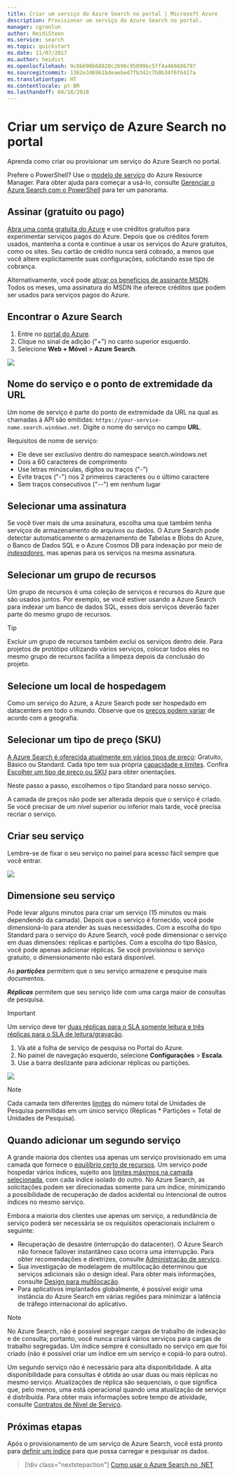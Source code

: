 ```yaml
---
title: Criar um serviço do Azure Search no portal | Microsoft Azure
description: Provisionar um serviço do Azure Search no portal.
manager: cgronlun
author: HeidiSteen
ms.service: search
ms.topic: quickstart
ms.date: 11/07/2017
ms.author: heidist
ms.openlocfilehash: 9c0b698b68820c2696c95099bc5ff4a466686797
ms.sourcegitcommit: 1362e3d6961bdeaebed7fb342c7b0b34f6f6417a
ms.translationtype: HT
ms.contentlocale: pt-BR
ms.lasthandoff: 04/18/2018
---
```

# <a name="create-an-azure-search-service-in-the-portal"></a>Criar um serviço de Azure Search no portal

Aprenda como criar ou provisionar um serviço do Azure Search no portal. 

Prefere o PowerShell? Use o [modelo de serviço](https://azure.microsoft.com/resources/templates/101-azure-search-create/) do Azure Resource Manager. Para obter ajuda para começar a usá-lo, consulte [Gerenciar o Azure Search com o PowerShell](search-manage-powershell.md) para ter um panorama.

## <a name="subscribe-free-or-paid"></a>Assinar (gratuito ou pago)

[Abra uma conta gratuita do Azure](https://azure.microsoft.com/pricing/free-trial/?WT.mc_id=A261C142F) e use créditos gratuitos para experimentar serviços pagos do Azure. Depois que os créditos forem usados, mantenha a conta e continue a usar os serviços do Azure gratuitos, como os sites. Seu cartão de crédito nunca será cobrado, a menos que você altere explicitamente suas configurações, solicitando esse tipo de cobrança.

Alternativamente, você pode [ativar os benefícios de assinante MSDN](https://azure.microsoft.com/pricing/member-offers/msdn-benefits-details/?WT.mc_id=A261C142F). Todos os meses, uma assinatura do MSDN lhe oferece créditos que podem ser usados para serviços pagos do Azure. 

## <a name="find-azure-search"></a>Encontrar o Azure Search
1. Entre no [portal do Azure](https://portal.azure.com/).
2. Clique no sinal de adição ("+") no canto superior esquerdo.
3. Selecione **Web + Móvel** > **Azure Search**.

![](./media/search-create-service-portal/find-search3.png)

## <a name="name-the-service-and-url-endpoint"></a>Nome do serviço e o ponto de extremidade da URL

Um nome de serviço é parte do ponto de extremidade da URL na qual as chamadas à API são emitidas: `https://your-service-name.search.windows.net`. Digite o nome do serviço no campo **URL**. 

Requisitos de nome de serviço:
   * Ele deve ser exclusivo dentro do namespace search.windows.net
   * Dois a 60 caracteres de comprimento
   * Use letras minúsculas, dígitos ou traços ("-")
   * Evite traços ("-") nos 2 primeiros caracteres ou o último caractere
   * Sem traços consecutivos ("--") em nenhum lugar

## <a name="select-a-subscription"></a>Selecionar uma assinatura
Se você tiver mais de uma assinatura, escolha uma que também tenha serviços de armazenamento de arquivos ou dados. O Azure Search pode detectar automaticamente o armazenamento de Tabelas e Blobs do Azure, o Banco de Dados SQL e o Azure Cosmos DB para indexação por meio de [*indexadores*](search-indexer-overview.md), mas apenas para os serviços na mesma assinatura.

## <a name="select-a-resource-group"></a>Selecionar um grupo de recursos
Um grupo de recursos é uma coleção de serviços e recursos do Azure que são usados juntos. Por exemplo, se você estiver usando a Azure Search para indexar um banco de dados SQL, esses dois serviços deverão fazer parte do mesmo grupo de recursos.

> [!TIP]
> Excluir um grupo de recursos também exclui os serviços dentro dele. Para projetos de protótipo utilizando vários serviços, colocar todos eles no mesmo grupo de recursos facilita a limpeza depois da conclusão do projeto. 

## <a name="select-a-hosting-location"></a>Selecione um local de hospedagem 
Como um serviço do Azure, a Azure Search pode ser hospedado em datacenters em todo o mundo. Observe que os [preços podem variar](https://azure.microsoft.com/pricing/details/search/) de acordo com a geografia.

## <a name="select-a-pricing-tier-sku"></a>Selecionar um tipo de preço (SKU)
[A Azure Search é oferecida atualmente em vários tipos de preço](https://azure.microsoft.com/pricing/details/search/): Gratuito, Básico ou Standard. Cada tipo tem sua própria [capacidade e limites](search-limits-quotas-capacity.md). Confira [Escolher um tipo de preço ou SKU](search-sku-tier.md) para obter orientações.

Neste passo a passo, escolhemos o tipo Standard para nosso serviço.

A camada de preços não pode ser alterada depois que o serviço é criado. Se você precisar de um nível superior ou inferior mais tarde, você precisa recriar o serviço.

## <a name="create-your-service"></a>Criar seu serviço

Lembre-se de fixar o seu serviço no painel para acesso fácil sempre que você entrar.

![](./media/search-create-service-portal/new-service3.png)

## <a name="scale-your-service"></a>Dimensione seu serviço
Pode levar alguns minutos para criar um serviço (15 minutos ou mais dependendo da camada). Depois que o serviço é fornecido, você pode dimensioná-lo para atender às suas necessidades. Com a escolha do tipo Standard para o serviço do Azure Search, você pode dimensionar o serviço em duas dimensões: réplicas e partições. Com a escolha do tipo Básico, você pode apenas adicionar réplicas. Se você provisionou o serviço gratuito, o dimensionamento não estará disponível.

As ***partições*** permitem que o seu serviço armazene e pesquise mais documentos.

***Réplicas*** permitem que seu serviço lide com uma carga maior de consultas de pesquisa.

> [!Important]
> Um serviço deve ter [duas réplicas para o SLA somente leitura e três réplicas para o SLA de leitura/gravação](https://azure.microsoft.com/support/legal/sla/search/v1_0/).

1. Vá até a folha de serviço de pesquisa no Portal do Azure.
2. No painel de navegação esquerdo, selecione **Configurações** > **Escala**.
3. Use a barra deslizante para adicionar réplicas ou partições.

![](./media/search-create-service-portal/settings-scale.png)

> [!Note] 
> Cada camada tem diferentes [limites](search-limits-quotas-capacity.md) do número total de Unidades de Pesquisa permitidas em um único serviço (Réplicas * Partições = Total de Unidades de Pesquisa).

## <a name="when-to-add-a-second-service"></a>Quando adicionar um segundo serviço

A grande maioria dos clientes usa apenas um serviço provisionado em uma camada que fornece o [equilíbrio certo de recursos](search-sku-tier.md). Um serviço pode hospedar vários índices, sujeito aos [limites máximos na camada selecionada](search-capacity-planning.md), com cada índice isolado do outro. No Azure Search, as solicitações podem ser direcionadas somente para um índice, minimizando a possibilidade de recuperação de dados acidental ou intencional de outros índices no mesmo serviço.

Embora a maioria dos clientes use apenas um serviço, a redundância de serviço poderá ser necessária se os requisitos operacionais incluírem o seguinte:

+ Recuperação de desastre (interrupção do datacenter). O Azure Search não fornece failover instantâneo caso ocorra uma interrupção. Para obter recomendações e diretrizes, consulte [Administração de serviço](search-manage.md).
+ Sua investigação de modelagem de multilocação determinou que serviços adicionais são o design ideal. Para obter mais informações, consulte [Design para multilocação](search-modeling-multitenant-saas-applications.md).
+ Para aplicativos implantados globalmente, é possível exigir uma instância do Azure Search em várias regiões para minimizar a latência de tráfego internacional do aplicativo.

> [!NOTE]
> No Azure Search, não é possível segregar cargas de trabalho de indexação e de consulta; portanto, você nunca criará vários serviços para cargas de trabalho segregadas. Um índice sempre é consultado no serviço em que foi criado (não é possível criar um índice em um serviço e copiá-lo para outro).
>

Um segundo serviço não é necessário para alta disponibilidade. A alta disponibilidade para consultas é obtida ao usar duas ou mais réplicas no mesmo serviço. Atualizações de réplica são sequenciais, o que significa que, pelo menos, uma está operacional quando uma atualização de serviço é distribuída. Para obter mais informações sobre tempo de atividade, consulte [Contratos de Nível de Serviço](https://azure.microsoft.com/support/legal/sla/search/v1_0/).

## <a name="next-steps"></a>Próximas etapas
Após o provisionamento de um serviço de Azure Search, você está pronto para [definir um índice](search-what-is-an-index.md) para que possa carregar e pesquisar os dados. 

> [!div class="nextstepaction"]
> [Como usar o Azure Search no .NET](search-howto-dotnet-sdk.md)
